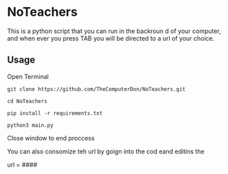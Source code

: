 # NoTeachers
This is a python script that you can run in the backroun d of your computer, and when ever you press TAB you will be directed to a url of your choice.


## Usage

Open Terminal

```
git clone https://github.com/TheComputerDon/NoTeachers.git
```
```
cd NoTeachers
```
```
pip install -r requirements.txt
```
```
python3 main.py
```
Close window to end proccess


You can also consomize teh url by goign into the cod eand editins the 

url = ####
